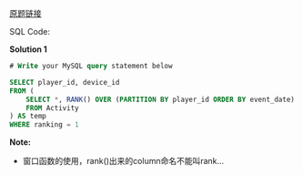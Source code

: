 [原题链接](https://leetcode-cn.com/problems/game-play-analysis-ii/)

SQL Code:

**Solution 1**

```sql
# Write your MySQL query statement below

SELECT player_id, device_id
FROM (
    SELECT *, RANK() OVER (PARTITION BY player_id ORDER BY event_date) AS ranking
    FROM Activity
) AS temp
WHERE ranking = 1
```

**Note:**
- 窗口函数的使用，rank()出来的column命名不能叫rank...
